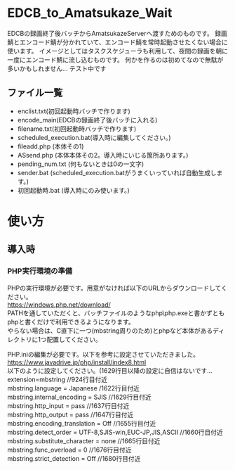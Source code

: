# EDCB_to_Amatsukaze_Wait
EDCBの録画終了後バッチからAmatsukazeServerへ渡すためのものです。
録画鯖とエンコード鯖が分かれていて、エンコード鯖を常時起動させたくない場合に使います。
イメージとしてはタスクスケジューラも利用して、夜間の録画を朝に一度にエンコード鯖に流し込むものです。
何かを作るのは初めてなので無駄が多いかもしれません...
テスト中です

## ファイル一覧
* enclist.txt(初回起動時バッチで作ります)
* encode_main(EDCBの録画終了後バッチに入れる)
* filename.txt(初回起動時バッチで作ります)
* scheduled_execution.bat(導入時に編集してください。)
* fileadd.php (本体その1)
* ASsend.php (本体本体その2。導入時にいじる箇所あります。)
* pending_num.txt (何もないときは0の一文字)
* sender.bat (scheduled_execution.batがうまくいっていれば自動生成します。)
* 初回起動時.bat (導入時にのみ使います。)

# 使い方
## 導入時
### PHP実行環境の準備
PHPの実行環境が必要です。用意がなければ以下のURLからダウンロードしてください。  
https://windows.php.net/download/  
PATHを通していただくと、バッチファイルのようなphp\php.exeと書かずともphpと書くだけで利用できるようになります。  
やらない場合は、C直下に一つ(mbstring周りのため)とphpなど本体があるディレクトリに1つ配置してください。  

PHP.iniの編集が必要です。以下を参考に設定させていただきました。  
https://www.javadrive.jp/php/install/index8.html  
以下のように設定してください。(1629行目以降の設定に自信はないです...  
extension=mbstring //924行目付近  
mbstring.language = Japanese /1622行目付近  
mbstring.internal_encoding = SJIS //1629行目付近  
mbstring.http_input = pass //1637行目付近  
mbstring.http_output = pass //1647行目付近  
mbstring.encoding_translation = Off //1655行目付近  
mbstring.detect_order = UTF-8,SJIS-win,EUC-JP,JIS,ASCII //1660行目付近  
mbstring.substitute_character = none //1665行目付近  
mbstring.func_overload = 0 //1676行目付近  
mbstring.strict_detection = Off //1680行目付近  
